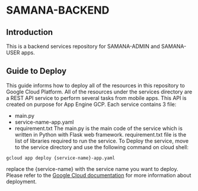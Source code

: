 # SAMANA-BACKEND

## Introduction
This is a backend services repository for SAMANA-ADMIN and SAMANA-USER apps.

## Guide to Deploy
This guide informs how to deploy all of the resources in this repository to Google Cloud Platform. All of the resources under the services directory are a REST API service to perform several tasks from mobile apps. This API is created on purpose for App Engine GCP. Each service contains 3 file:
- main.py
- service-name-app.yaml
- requirement.txt
The main.py is the main code of the service which is written in Python with Flask web framework. requirement.txt file is the list of libraries required to run the service. To Deploy the service, move to the service directory and use the following command on cloud shell:
```
gcloud app deploy {service-name}-app.yaml
```
replace the {service-name} with the service name you want to deploy. Please refer to the [Google Cloud documentation](https://cloud.google.com/sdk/gcloud/reference/app/deploy) for more information about deployment.
